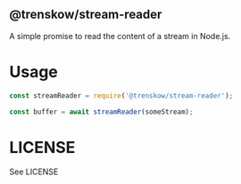 @trenskow/stream-reader
----

A simple promise to read the content of a stream in Node.js.

# Usage

````javascript
const streamReader = require('@trenskow/stream-reader');

const buffer = await streamReader(someStream);
````

# LICENSE

See LICENSE

